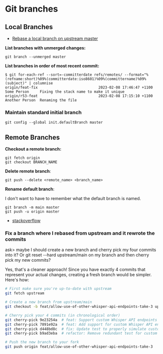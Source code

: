 # Git branches


## Local Branches

- [Rebase a local branch on upstream master](branches/Rebase%20a%20local%20branch%20on%20upstream%20master.md)

**List branches with unmerged changes:**

```shell
git branch --unmerged master
```

**List branches in order of most recent commit:**

```shell
$ git for-each-ref --sort=-committerdate refs/remotes/ --format="%(refname:short)%09%(committerdate:iso8601)%09%(committername)%09%(subject)" | columnise 
origin/feat-fix                            2023-02-08 17:46:47 +1100  Some Person     Fixing the stack name to make it unique
origin/r53-feat                            2023-02-08 17:15:10 +1100  Another Person  Renaming the file
```

### Maintain standard initial branch

```shell
git config --global init.defaultBranch master
```

## Remote Branches

**Checkout a remote branch:**

```shell
git fetch origin
git checkout BRANCH_NAME 
```

**Delete remote branch**:

```shell
git push --delete <remote_name> <branch_name>
```

**Rename default branch**: 

I don't want to have to remember what the default branch is named.

    git branch -m main master
    git push -u origin master

- [stackoverflow](https://stackoverflow.com/a/69344918/660017)



### Fix a branch where I rebased from upstream and it rewrote the commits

ask> maybe I should create a new branch and cherry pick my four commits into it? Or git reset --hard upstream/main on my branch and then cherry pick my new commits?                          

Yes, that's a cleaner approach! Since you have exactly 4 commits that represent your actual changes, creating a fresh branch would be simpler. Here's how:

```bash
# First make sure you're up-to-date with upstream
git fetch upstream

# Create a new branch from upstream/main
git checkout -b feat/allow-use-of-other-whisper-api-endpoints-take-3 upstream/main

# Cherry pick your 4 commits (in chronological order)
git cherry-pick 9e23254a  # feat: Support custom Whisper API endpoints for voice transcription
git cherry-pick 7891e92a  # feat: Add support for custom Whisper API endpoints with robust key handling
git cherry-pick d448bd8c  # fix: Update test to properly simulate custom API base validation
git cherry-pick b9ad3eba  # refactor: Remove redundant test for custom Whisper API configuration

# Push the new branch to your fork
git push origin feat/allow-use-of-other-whisper-api-endpoints-take-3
```